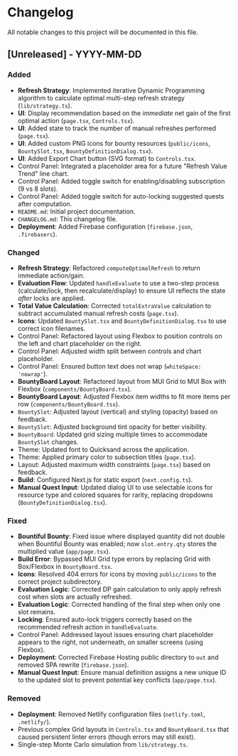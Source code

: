 # Changelog

All notable changes to this project will be documented in this file.

## [Unreleased] - YYYY-MM-DD

### Added
- **Refresh Strategy**: Implemented iterative Dynamic Programming algorithm to calculate optimal multi-step refresh strategy (`lib/strategy.ts`).
- **UI**: Display recommendation based on the *immediate* net gain of the first optimal action (`page.tsx`, `Controls.tsx`).
- **UI**: Added state to track the number of manual refreshes performed (`page.tsx`).
- **UI**: Added custom PNG icons for bounty resources (`public/icons`, `BountySlot.tsx`, `BountyDefinitionDialog.tsx`).
- **UI**: Added Export Chart button (SVG format) to `Controls.tsx`.
- Control Panel: Integrated a placeholder area for a future "Refresh Value Trend" line chart.
- Control Panel: Added toggle switch for enabling/disabling subscription (9 vs 8 slots).
- Control Panel: Added toggle switch for auto-locking suggested quests after computation.
- `README.md`: Initial project documentation.
- `CHANGELOG.md`: This changelog file.
- **Deployment**: Added Firebase configuration (`firebase.json`, `.firebaserc`).

### Changed
- **Refresh Strategy**: Refactored `computeOptimalRefresh` to return immediate action/gain.
- **Evaluation Flow**: Updated `handleEvaluate` to use a two-step process (calculate/lock, then recalculate/display) to ensure UI reflects the state *after* locks are applied.
- **Total Value Calculation**: Corrected `totalExtraValue` calculation to subtract accumulated manual refresh costs (`page.tsx`).
- **Icons**: Updated `BountySlot.tsx` and `BountyDefinitionDialog.tsx` to use correct icon filenames.
- Control Panel: Refactored layout using Flexbox to position controls on the left and chart placeholder on the right.
- Control Panel: Adjusted width split between controls and chart placeholder.
- Control Panel: Ensured button text does not wrap (`whiteSpace: 'nowrap'`).
- **BountyBoard Layout**: Refactored layout from MUI Grid to MUI Box with Flexbox (`components/BountyBoard.tsx`).
- **BountyBoard Layout**: Adjusted Flexbox item widths to fit more items per row (`components/BountyBoard.tsx`).
- `BountySlot`: Adjusted layout (vertical) and styling (opacity) based on feedback.
- `BountySlot`: Adjusted background tint opacity for better visibility.
- `BountyBoard`: Updated grid sizing multiple times to accommodate `BountySlot` changes.
- Theme: Updated font to Quicksand across the application.
- Theme: Applied primary color to subsection titles (`page.tsx`).
- Layout: Adjusted maximum width constraints (`page.tsx`) based on feedback.
- **Build**: Configured Next.js for static export (`next.config.ts`).
- **Manual Quest Input**: Updated dialog UI to use selectable icons for resource type and colored squares for rarity, replacing dropdowns (`BountyDefinitionDialog.tsx`).

### Fixed
- **Bountiful Bounty**: Fixed issue where displayed quantity did not double when Bountiful Bounty was enabled; now `slot.entry.qty` stores the multiplied value (`app/page.tsx`).
- **Build Error**: Bypassed MUI Grid type errors by replacing Grid with Box/Flexbox in `BountyBoard.tsx`.
- **Icons**: Resolved 404 errors for icons by moving `public/icons` to the correct project subdirectory.
- **Evaluation Logic**: Corrected DP gain calculation to only apply refresh cost when slots are actually refreshed.
- **Evaluation Logic**: Corrected handling of the final step when only one slot remains.
- **Locking**: Ensured auto-lock triggers correctly based on the recommended refresh action in `handleEvaluate`.
- Control Panel: Addressed layout issues ensuring chart placeholder appears to the right, not underneath, on smaller screens (using Flexbox).
- **Deployment**: Corrected Firebase Hosting public directory to `out` and removed SPA rewrite (`firebase.json`).
- **Manual Quest Input**: Ensure manual definition assigns a new unique ID to the updated slot to prevent potential key conflicts (`app/page.tsx`).

### Removed
- **Deployment**: Removed Netlify configuration files (`netlify.toml`, `.netlify/`).
- Previous complex Grid layouts in `Controls.tsx` and `BountyBoard.tsx` that caused persistent linter errors (though errors may still exist). 
- Single-step Monte Carlo simulation from `lib/strategy.ts`. 
